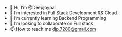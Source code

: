 - 👋 Hi, I’m @Deepjoypal
- 👀 I’m interested in Full Stack Development && Cloud 
- 🌱 I’m currently learning Backend Programming
- 💞️ I’m looking to collaborate on Full stack
- 📫 How to reach me djp.7280@gmail.com

<!---
Deepjoypal/Deepjoypal is a ✨ special ✨ repository because its `README.md` (this file) appears on your GitHub profile.
You can click the Preview link to take a look at your changes.
--->
